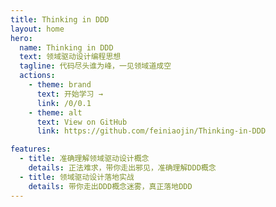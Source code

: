 ```yaml
---
title: Thinking in DDD
layout: home
hero:
  name: Thinking in DDD
  text: 领域驱动设计编程思想
  tagline: 代码尽头谁为峰，一见领域道成空
  actions:
    - theme: brand
      text: 开始学习 →
      link: /0/0.1
    - theme: alt
      text: View on GitHub
      link: https://github.com/feiniaojin/Thinking-in-DDD

features:
  - title: 准确理解领域驱动设计概念
    details: 正法难求，带你走出邪见，准确理解DDD概念
  - title: 领域驱动设计落地实战
    details: 带你走出DDD概念迷雾，真正落地DDD
---
```

